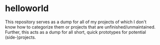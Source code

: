 # helloworld

This repository serves as a dump for all of my projects of which I don't know how to categorize them or projects that are unfinished/unmaintained.\
Further, this acts as a dump for all short, quick prototypes for potential (side-)projects.